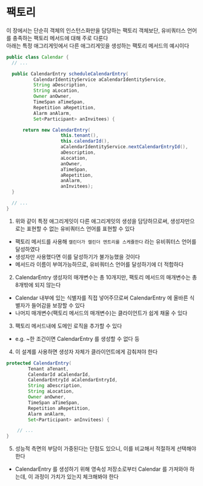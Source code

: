 # 팩토리
이 장에서는 단순히 객체의 인스턴스화만을 담당하는 팩토리 객체보단, 유비쿼터스 언어를 충족하는 팩토리 메서드에 대해 주로 다룬다  
아래는 특정 애그리게잇에서 다른 애그리게잇을 생성하는 팩토리 메서드의 예시이다  

```java
public class Calendar {
  // ...

  public CalendarEntry scheduleCalendarEntry(
          CalendarIdentityService aCalendarIdentityService,
          String aDescription,
          String aLocation,
          Owner anOwner,
          TimeSpan aTimeSpan,
          Repetition aRepetition,
          Alarm anAlarm,
          Set<Participant> anInvitees) {

      return new CalendarEntry(
                    this.tenant(),
                    this.calendarId(),
                    aCalendarIdentityService.nextCalendarEntryId(),
                    aDescription,
                    aLocation,
                    anOwner,
                    aTimeSpan,
                    aRepetition,
                    anAlarm,
                    anInvitees);
  }

  // ...
}
```
1. 위와 같이 특정 애그리게잇이 다른 애그리게잇의 생성을 담당하므로써, 생성자만으로는 표현할 수 없는 유비쿼터스 언어를 표현할 수 있다
  - 팩토리 메서드를 사용해 `캘린더가 캘린더 엔트리를 스케쥴한다` 라는 유비쿼터스 언어를 달성하였다
  - 생성자만 사용했다면 이를 달성하기가 불가능했을 것이다
  - 메서드라 이름이 부여가능하므로, 유비쿼터스 언어를 달성하기에 더 적합하다
2. CalendarEntry 생성자의 매개변수는 총 10개지만, 팩토리 메서드의 매개변수는 총 8개밖에 되지 않는다
  - Calendar 내부에 있는 식별자를 직접 넣어주므로써 CalendarEntry 에 올바른 식별자가 들어감을 보장할 수 있다
  - 나머지 매개변수(팩토리 메서드의 매개변수)는 클라이언트가 쉽게 채울 수 있다 
3. 팩토리 메서드내에 도메인 로직을 추가할 수 있다
  - e.g. ~한 조건이면 CalendarEntry 를 생성할 수 없다 등
4. 이 설계를 사용하면 생성자 자체가 클라이언트에게 감춰져야 한다
  ```java
  protected CalendarEntry(
          Tenant aTenant,
          CalendarId aCalendarId,
          CalendarEntryId aCalendarEntryId,
          String aDescription,
          String aLocation,
          Owner anOwner,
          TimeSpan aTimeSpan,
          Repetition aRepetition,
          Alarm anAlarm,
          Set<Participant> anInvitees) {

      // ...
  }
  ```
5. 성능적 측면의 부담이 가중된다는 단점도 있으니, 이를 비교해서 적절하게 선택해야 한다
  - CalendarEntry 를 생성하기 위해 영속성 저장소로부터 Calendar 를 가져와야 하는데, 이 과정이 가치가 있는지 체크해봐야 한다
